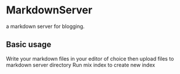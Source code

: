 # MarkdownServer

a markdown server for blogging.  

## Basic usage

Write your markdown files in your editor of choice then upload files to markdown server directory
Run mix index to create new index

